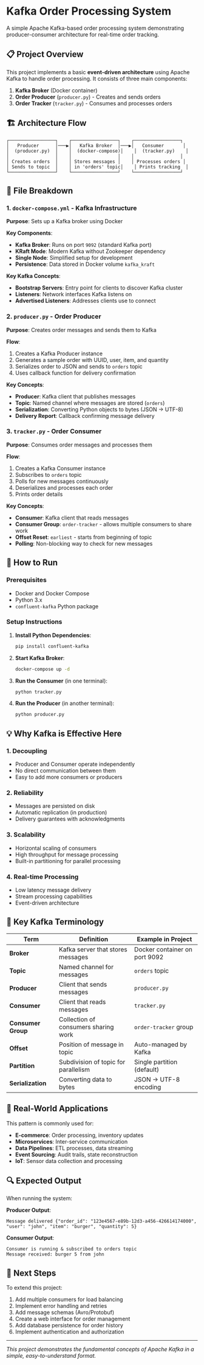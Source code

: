 # Kafka Order Processing System

A simple Apache Kafka-based order processing system demonstrating producer-consumer architecture for real-time order tracking.

## 📋 Project Overview

This project implements a basic **event-driven architecture** using Apache Kafka to handle order processing. It consists of three main components:

1. **Kafka Broker** (Docker container)
2. **Order Producer** (`producer.py`) - Creates and sends orders
3. **Order Tracker** (`tracker.py`) - Consumes and processes orders

## 🏗️ Architecture Flow

```
┌─────────────────┐    ┌─────────────────┐    ┌─────────────────┐
│   Producer      │───▶│   Kafka Broker  │───▶│   Consumer       │
│  (producer.py)  │    │  (docker-compose)│    │  (tracker.py)    │
│                 │    │                 │    │                 │
│ Creates orders  │    │ Stores messages │    │ Processes orders │
│ Sends to topic  │    │ in 'orders' topic│    │ Prints tracking  │
└─────────────────┘    └─────────────────┘    └─────────────────┘
```

## 📁 File Breakdown

### 1. `docker-compose.yml` - Kafka Infrastructure
**Purpose**: Sets up a Kafka broker using Docker

**Key Components**:
- **Kafka Broker**: Runs on port `9092` (standard Kafka port)
- **KRaft Mode**: Modern Kafka without Zookeeper dependency
- **Single Node**: Simplified setup for development
- **Persistence**: Data stored in Docker volume `kafka_kraft`

**Key Kafka Concepts**:
- **Bootstrap Servers**: Entry point for clients to discover Kafka cluster
- **Listeners**: Network interfaces Kafka listens on
- **Advertised Listeners**: Addresses clients use to connect

### 2. `producer.py` - Order Producer
**Purpose**: Creates order messages and sends them to Kafka

**Flow**:
1. Creates a Kafka Producer instance
2. Generates a sample order with UUID, user, item, and quantity
3. Serializes order to JSON and sends to `orders` topic
4. Uses callback function for delivery confirmation

**Key Concepts**:
- **Producer**: Kafka client that publishes messages
- **Topic**: Named channel where messages are stored (`orders`)
- **Serialization**: Converting Python objects to bytes (JSON → UTF-8)
- **Delivery Report**: Callback confirming message delivery

### 3. `tracker.py` - Order Consumer
**Purpose**: Consumes order messages and processes them

**Flow**:
1. Creates a Kafka Consumer instance
2. Subscribes to `orders` topic
3. Polls for new messages continuously
4. Deserializes and processes each order
5. Prints order details

**Key Concepts**:
- **Consumer**: Kafka client that reads messages
- **Consumer Group**: `order-tracker` - allows multiple consumers to share work
- **Offset Reset**: `earliest` - starts from beginning of topic
- **Polling**: Non-blocking way to check for new messages

## 🚀 How to Run

### Prerequisites
- Docker and Docker Compose
- Python 3.x
- `confluent-kafka` Python package

### Setup Instructions

1. **Install Python Dependencies**:
   ```bash
   pip install confluent-kafka
   ```

2. **Start Kafka Broker**:
   ```bash
   docker-compose up -d
   ```

3. **Run the Consumer** (in one terminal):
   ```bash
   python tracker.py
   ```

4. **Run the Producer** (in another terminal):
   ```bash
   python producer.py
   ```

## 💡 Why Kafka is Effective Here

### 1. **Decoupling**
- Producer and Consumer operate independently
- No direct communication between them
- Easy to add more consumers or producers

### 2. **Reliability**
- Messages are persisted on disk
- Automatic replication (in production)
- Delivery guarantees with acknowledgments

### 3. **Scalability**
- Horizontal scaling of consumers
- High throughput for message processing
- Built-in partitioning for parallel processing

### 4. **Real-time Processing**
- Low latency message delivery
- Stream processing capabilities
- Event-driven architecture

## 🔧 Key Kafka Terminology

| Term | Definition | Example in Project |
|------|------------|-------------------|
| **Broker** | Kafka server that stores messages | Docker container on port 9092 |
| **Topic** | Named channel for messages | `orders` topic |
| **Producer** | Client that sends messages | `producer.py` |
| **Consumer** | Client that reads messages | `tracker.py` |
| **Consumer Group** | Collection of consumers sharing work | `order-tracker` group |
| **Offset** | Position of message in topic | Auto-managed by Kafka |
| **Partition** | Subdivision of topic for parallelism | Single partition (default) |
| **Serialization** | Converting data to bytes | JSON → UTF-8 encoding |

## 🎯 Real-World Applications

This pattern is commonly used for:
- **E-commerce**: Order processing, inventory updates
- **Microservices**: Inter-service communication
- **Data Pipelines**: ETL processes, data streaming
- **Event Sourcing**: Audit trails, state reconstruction
- **IoT**: Sensor data collection and processing

## 🔍 Expected Output

When running the system:

**Producer Output**:
```
Message delivered {"order_id": "123e4567-e89b-12d3-a456-426614174000", "user": "john", "item": "burger", "quantity": 5}
```

**Consumer Output**:
```
Consumer is running & subscribed to orders topic
Message received: burger 5 from john
```

## 🚀 Next Steps

To extend this project:
1. Add multiple consumers for load balancing
2. Implement error handling and retries
3. Add message schemas (Avro/Protobuf)
4. Create a web interface for order management
5. Add database persistence for order history
6. Implement authentication and authorization

---

*This project demonstrates the fundamental concepts of Apache Kafka in a simple, easy-to-understand format.*
